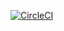 [![CircleCI](https://circleci.com/gh/UV-CDAT/cdms.svg?style=shield&circle-token=:circle-token)](https://github.com/UV-CDAT/cdms)
